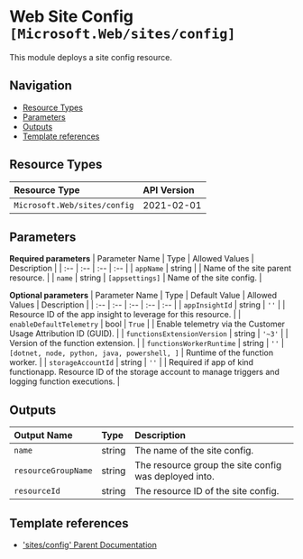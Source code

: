 # Web Site Config `[Microsoft.Web/sites/config]`

This module deploys a site config resource.

## Navigation

- [Resource Types](#Resource-Types)
- [Parameters](#Parameters)
- [Outputs](#Outputs)
- [Template references](#Template-references)

## Resource Types

| Resource Type | API Version |
| :-- | :-- |
| `Microsoft.Web/sites/config` | 2021-02-01 |

## Parameters

**Required parameters**
| Parameter Name | Type | Allowed Values | Description |
| :-- | :-- | :-- | :-- |
| `appName` | string |  | Name of the site parent resource. |
| `name` | string | `[appsettings]` | Name of the site config. |

**Optional parameters**
| Parameter Name | Type | Default Value | Allowed Values | Description |
| :-- | :-- | :-- | :-- | :-- |
| `appInsightId` | string | `''` |  | Resource ID of the app insight to leverage for this resource. |
| `enableDefaultTelemetry` | bool | `True` |  | Enable telemetry via the Customer Usage Attribution ID (GUID). |
| `functionsExtensionVersion` | string | `'~3'` |  | Version of the function extension. |
| `functionsWorkerRuntime` | string | `''` | `[dotnet, node, python, java, powershell, ]` | Runtime of the function worker. |
| `storageAccountId` | string | `''` |  | Required if app of kind functionapp. Resource ID of the storage account to manage triggers and logging function executions. |


## Outputs

| Output Name | Type | Description |
| :-- | :-- | :-- |
| `name` | string | The name of the site config. |
| `resourceGroupName` | string | The resource group the site config was deployed into. |
| `resourceId` | string | The resource ID of the site config. |

## Template references

- ['sites/config' Parent Documentation](https://docs.microsoft.com/en-us/azure/templates/Microsoft.Web/sites)
